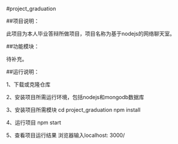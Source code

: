#project_graduation

##项目说明：

此项目为本人毕业答辩所做项目，项目名称为基于nodejs的网络聊天室。



##功能模块：

待补充。



##运行说明：

1、下载或克隆仓库

2、安装项目所需运行环境，包括nodejs和mongodb数据库

3、安装项目所需模块
cd project_graduation
npm install

4、运行项目
npm start

5、查看项目运行结果
浏览器输入localhost: 3000/